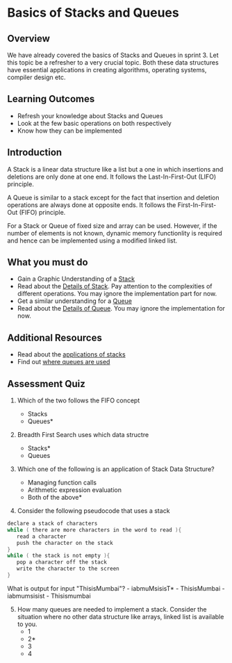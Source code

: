 # Basics of Stacks and Queues

## Overview
We have already covered the basics of Stacks and Queues in sprint 3. Let this topic be a refresher to a very crucial topic. Both these data structures have essential applications in creating algorithms, operating systems, compiler design etc.

## Learning Outcomes
- Refresh your knowledge about Stacks and Queues
- Look at the few basic operations on both respectively
- Know how they can be implemented

## Introduction
A Stack is a linear data structure like a list but a one in which insertions and deletions are only done at one end. It follows the Last-In-First-Out (LIFO) principle.

A Queue is similar to a stack except for the fact that insertion and deletion operations are always done at opposite ends. It follows the First-In-First-Out (FIFO) principle.

For a Stack or Queue of fixed size and array can be used. However, if the number of elements is not known, dynamic memory functionlity is required and hence can be implemented using a modified linked list.
## What you must do
- Gain a Graphic Understanding of a [Stack](https://www.youtube.com/watch?v=F1F2imiOJfk&list=PL2_aWCzGMAwI3W_JlcBbtYTwiQSsOTa6P&index=14)
- Read about the [Details of Stack](https://brilliant.org/wiki/stacks/). Pay attention to the complexities of different operations. You may ignore the implementation part for now.
- Get a similar understanding for a [Queue](https://www.youtube.com/watch?v=XuCbpw6Bj1U&list=PL2_aWCzGMAwI3W_JlcBbtYTwiQSsOTa6P&index=22)
- Read about the [Details of Queue](https://brilliant.org/wiki/queues-basic/#queues). You may ignore the implementation for now.

## Additional Resources
- Read about the [applications of stacks](http://jcsites.juniata.edu/faculty/kruse/cs240/stackapps.htm)
- Find out [where queues are used](https://www.quora.com/What-are-the-applications-of-queues)

## Assessment Quiz

1. Which of the two follows the FIFO concept
   - Stacks
   - Queues*

2. Breadth First Search uses which data structre
   - Stacks*
   - Queues

3. Which one of the following is an application of Stack Data Structure?
    - Managing function calls
    - Arithmetic expression evaluation
    - Both of the above*

4. Consider the following pseudocode that uses a stack
```C
declare a stack of characters
while ( there are more characters in the word to read ){
   read a character
   push the character on the stack
}
while ( the stack is not empty ){
   pop a character off the stack
   write the character to the screen
}
```
What is output for input "ThisisMumbai"?
    - iabmuMsisisT*
    - ThisisMumbai
    - iabmumsisist
    - Thisismumbai

5. How many queues are needed to implement a stack. Consider the situation where no other data structure like arrays, linked list is available to you.
    - 1
    - 2*
    - 3
    - 4
